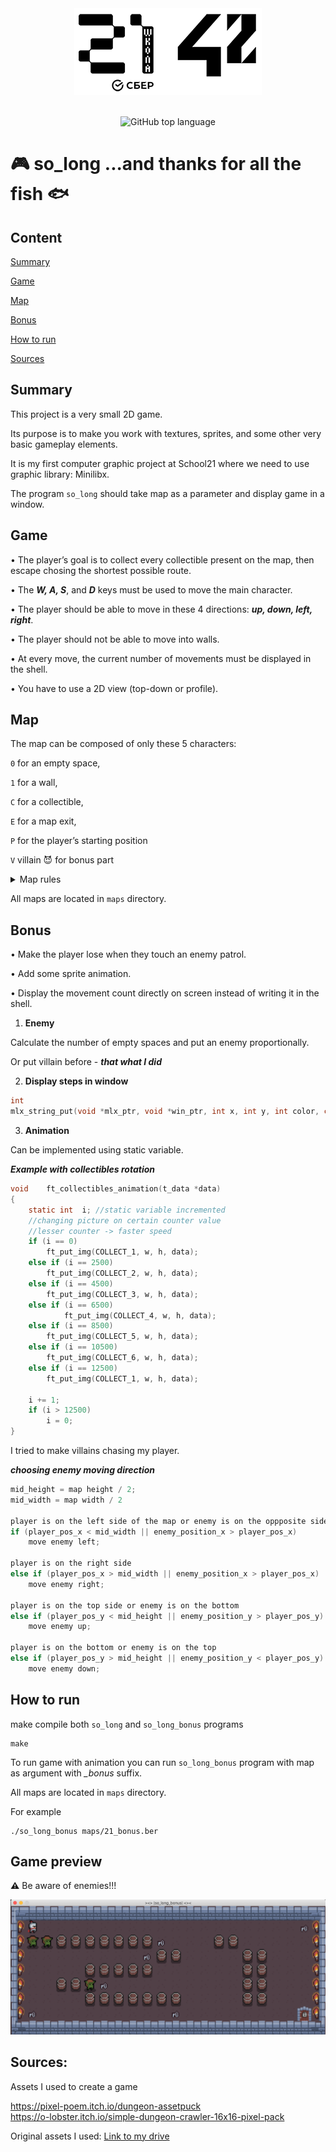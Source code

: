 <div align="center" max-width="auto" max-height="auto">
	<img src="repo_imgs/21_42_logos.png" max-height="250" alight="center">
</div>

<br>

<div align="center" max-width="auto" max-height="auto">

![GitHub top language](https://img.shields.io/badge/language-00599C?logo=C&logoColor=white&style=for-the-badge)

</div>

# 🎮 so_long ...and thanks for all the fish 🐟

## Content

[Summary](https://github.com/D-Dashka/so_long#summary)

[Game](https://github.com/D-Dashka/so_long#game)

[Map](https://github.com/D-Dashka/so_long#map)

[Bonus](https://github.com/D-Dashka/so_long#bonus)

[How to run](https://github.com/D-Dashka/so_long#how-to-run)

[Sources](https://github.com/D-Dashka/so_long#sources)

## Summary

This project is a very small 2D game.

Its purpose is to make you work with textures, sprites, and some other very basic gameplay elements.

It is my first computer graphic project at School21 where we need to use graphic library: Minilibx.

The program <code>so_long</code> should take map as a parameter and display game in a window.

## Game

• The player’s goal is to collect every collectible present on the map, then escape chosing the shortest possible route.

• The ***W, A, S***, and ***D*** keys must be used to move the main character.

• The player should be able to move in these 4 directions: ***up, down, left, right***.

• The player should not be able to move into walls.

• At every move, the current number of movements must be displayed in the shell.

• You have to use a 2D view (top-down or profile).

## Map

The map can be composed of only these 5 characters:

`0` for an empty space,

`1` for a wall,

`C` for a collectible,

`E` for a map exit,

`P` for the player’s starting position

`V` villain 😈 for bonus part

<details>
  <summary>Map rules</summary>
  
• The map has to be constructed with 3 components: **walls, collectibles, and free space**

• The map must contain at least **1 exit, 1 collectible,** and **1 starting position**.

• The map must be **rectangular**.

• The map must be **closed/surrounded by walls**. If it’s not, the program must return an error.

• You don’t have to check if there’s a valid path in the map.

• You must be able to parse any kind of map, as long as it respects the above rules.
</details>

All maps are located in <code>maps</code> directory.

## Bonus

• Make the player lose when they touch an enemy patrol.

• Add some sprite animation.

• Display the movement count directly on screen instead of writing it in the shell.

1. **Enemy**

Calculate the number of empty spaces and put an enemy proportionally.

Or put villain before - ***that what I did***

2. **Display steps in window**

```c
int
mlx_string_put(void *mlx_ptr, void *win_ptr, int x, int y, int color, char *string);
```

3. **Animation**

Can be implemented using static variable.

***Example with collectibles rotation***

```c
void	ft_collectibles_animation(t_data *data)
{
	static int	i; //static variable incremented
    //changing picture on certain counter value
    //lesser counter -> faster speed
    if (i == 0)
    	ft_put_img(COLLECT_1, w, h, data);
    else if (i == 2500)
    	ft_put_img(COLLECT_2, w, h, data);
	else if (i == 4500)
   		ft_put_img(COLLECT_3, w, h, data);
	else if (i == 6500)
    		ft_put_img(COLLECT_4, w, h, data);
	else if (i == 8500)
   		ft_put_img(COLLECT_5, w, h, data);
   	else if (i == 10500)
		ft_put_img(COLLECT_6, w, h, data);
	else if (i == 12500)
		ft_put_img(COLLECT_1, w, h, data);
    	
    i += 1;
    if (i > 12500)
    	i = 0;
}
```

I tried to make villains chasing my player.

***choosing enemy moving direction***
```c
mid_height = map height / 2;
mid_width = map width / 2

player is on the left side of the map or enemy is on the oppposite side of the player
if (player_pos_x < mid_width || enemy_position_x > player_pos_x)
	move enemy left;

player is on the right side 
else if (player_pos_x > mid_width || enemy_position_x > player_pos_x)
	move enemy right;

player is on the top side or enemy is on the bottom
else if (player_pos_y < mid_height || enemy_position_y > player_pos_y)
	move enemy up;

player is on the bottom or enemy is on the top
else if (player_pos_y > mid_height || enemy_position_y < player_pos_y)
	move enemy down;
```

## How to run

make compile both <code>so_long</code> and <code>so_long_bonus</code> programs

	make

To run game with animation you can run <code>so_long_bonus</code> program with map as argument with *_bonus* suffix. 

All maps are located in <code>maps</code> directory.

For example

	./so_long_bonus maps/21_bonus.ber

## Game preview

**⚠️** Be aware of enemies!!! 

<div align="center" max-width="auto" max-height="auto">
	<img src="repo_imgs/so_long_preview.png" max-height="250" alight="center">
</div>

## Sources:

Assets I used to create a game

<span>https://pixel-poem.itch.io/dungeon-assetpuck</span>
<br>
<span>https://o-lobster.itch.io/simple-dungeon-crawler-16x16-pixel-pack</span>

Original assets I used: <span><a href="https://drive.google.com/drive/folders/14UOrUH1qbSXTieiQ9UGwmhTt9L7rXVa0?usp=sharing">Link to my drive</span>